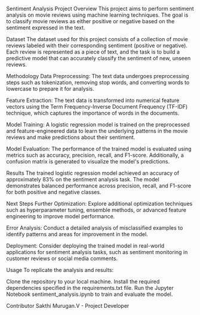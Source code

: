 Sentiment Analysis Project
Overview
This project aims to perform sentiment analysis on movie reviews using machine learning techniques. The goal is to classify movie reviews as either positive or negative based on the sentiment expressed in the text.

Dataset
The dataset used for this project consists of a collection of movie reviews labeled with their corresponding sentiment (positive or negative). Each review is represented as a piece of text, and the task is to build a predictive model that can accurately classify the sentiment of new, unseen reviews.

Methodology
Data Preprocessing: The text data undergoes preprocessing steps such as tokenization, removing stop words, and converting words to lowercase to prepare it for analysis.

Feature Extraction: The text data is transformed into numerical feature vectors using the Term Frequency-Inverse Document Frequency (TF-IDF) technique, which captures the importance of words in the documents.

Model Training: A logistic regression model is trained on the preprocessed and feature-engineered data to learn the underlying patterns in the movie reviews and make predictions about their sentiment.

Model Evaluation: The performance of the trained model is evaluated using metrics such as accuracy, precision, recall, and F1-score. Additionally, a confusion matrix is generated to visualize the model's predictions.

Results
The trained logistic regression model achieved an accuracy of approximately 83% on the sentiment analysis task. The model demonstrates balanced performance across precision, recall, and F1-score for both positive and negative classes.

Next Steps
Further Optimization: Explore additional optimization techniques such as hyperparameter tuning, ensemble methods, or advanced feature engineering to improve model performance.

Error Analysis: Conduct a detailed analysis of misclassified examples to identify patterns and areas for improvement in the model.

Deployment: Consider deploying the trained model in real-world applications for sentiment analysis tasks, such as sentiment monitoring in customer reviews or social media comments.

Usage
To replicate the analysis and results:

Clone the repository to your local machine.
Install the required dependencies specified in the requirements.txt file.
Run the Jupyter Notebook sentiment_analysis.ipynb to train and evaluate the model.

Contributor
Sakthi Murugan.V - Project Developer
